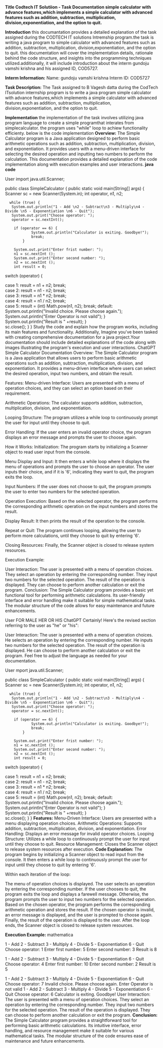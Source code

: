 **Title Codtech IT Solutiion - Task Documentation simple calculator with advance features,which implements a simple calculator with advanced features such as addition, subtraction, multiplication, division,exponentiation, and the option to quit.**

**Introduction**
this documantation provides a detailed explanation of the task assigned during the CODTECH IT solutions Intremship program.the task is writing a java program to simple calculator with advanced features such as addition, subtraction, multiplication, division,exponentiation, and the option to quit. this documentation will cover the implementation details, rationale behind the code structure, and insights into the programming techniques utilized.additionally, it will include introduction about the interm 
gundoju vamshi krishna and his assigned ID, COD5727.

**Interm Information:**
Name: gundoju vamshi krishna
Interm ID: COD5727

**Task Description:**
The Task assigned to B Vagesh datta during the CodTech ITsolution internship program is to write a java program simple calculator with advance features,which implements a simple calculator with advanced features such as addition, subtraction, multiplication, division,exponentiation, and the option to quit.

**Implementation**
the implementation of the task involves utilizing java program language to create a simple programthat interates from simplecalculator. the program uses "while" loop to achiew functionality efficienty. below is the code implementation 
**Overview:**
The Simple Calculator program is a Java application designed to perform basic arithmetic operations such as addition, subtraction, multiplication, division, and exponentiation. It provides users with a menu-driven interface for selecting the desired operation and inputting two numbers to perform the calculation. This documentation provides a detailed explanation of the code implementation along with execution examples and user interactions.
**java code**


User
import java.util.Scanner;

public class SimpleCalculator {
    public static void main(String[] args) {
    Scanner sc = new Scanner(System.in);
    int operator, n1, n2;
      
      while (true) {
       System.out.println("1 - Add \n2 - Subtract\n3 - Multiply\n4 - Divide \n5 - Exponentiation \n6 - Quit");
       System.out.print("Choose operator: ");
       operator = sc.nextInt();

        if (operator == 6) {
                System.out.println("Calculator is exiting. Goodbye!");
                break;
            }

        System.out.print("Enter frist number: ");
        n1 = sc.nextInt ();
        System.out.print("Enter second number: ");
        n2 = sc.nextInt ();
        int result = 0; 

switch (operator) {

case 1:
       result = n1 + n2;
         break;  
case 2:
       result = n1 - n2;
         break;  
case 3:
       result = n1 * n2;
         break;  
case 4:
       result = n1 / n2;
         break;  
case 5:
       result = (int) Math.pow(n1, n2);
         break;
    default:
     System.out.println("Invalid choice. Please choose again.");
     System.out.println("Enter Operator is not vaild");
}
     System.out.println("Result is " +result);
}  
     sc.close();
}
}
Study the code and explain how the program
works, including its main features and functionality. Additionally,
Imagine you've been tasked with creating comprehensive documentation
for a java project.Your documentation should include detailed
explanations of the code along with images illustrating the
program's execution and user interactions.
ChatGPT
Simple Calculator Documentation
Overview:
The Simple Calculator program is a Java application that allows users to perform basic arithmetic operations such as addition, subtraction, multiplication, division, and exponentiation. It provides a menu-driven interface where users can select the desired operation, input two numbers, and obtain the result.

Features:
Menu-driven Interface: Users are presented with a menu of operation choices, and they can select an option based on their requirement.

Arithmetic Operations: The calculator supports addition, subtraction, multiplication, division, and exponentiation.

Looping Structure: The program utilizes a while loop to continuously prompt the user for input until they choose to quit.

Error Handling: If the user enters an invalid operator choice, the program displays an error message and prompts the user to choose again.

How it Works:
Initialization: The program starts by initializing a Scanner object to read user input from the console.

Menu Display and Input: It then enters a while loop where it displays the menu of operations and prompts the user to choose an operator. The user inputs their choice, and if it is '6', indicating they want to quit, the program exits the loop.

Input Numbers: If the user does not choose to quit, the program prompts the user to enter two numbers for the selected operation.

Operation Execution: Based on the selected operator, the program performs the corresponding arithmetic operation on the input numbers and stores the result.

Display Result: It then prints the result of the operation to the console.

Repeat or Quit: The program continues looping, allowing the user to perform more calculations, until they choose to quit by entering '6'.

Closing Resources: Finally, the Scanner object is closed to release system resources.

Execution Example:

User Interaction:
The user is presented with a menu of operation choices.
They select an operation by entering the corresponding number.
They input two numbers for the selected operation.
The result of the operation is displayed.
They can choose to perform another calculation or exit the program.
Conclusion:
The Simple Calculator program provides a basic yet functional tool for performing arithmetic calculations. Its user-friendly interface and error handling make it suitable for simple mathematical tasks. The modular structure of the code allows for easy maintenance and future enhancements.

User
FOR MALE HER OR HIS
ChatGPT
Certainly! Here's the revised section referring to the user as "he" or "his":

User Interaction:
The user is presented with a menu of operation choices.
He selects an operation by entering the corresponding number.
He inputs two numbers for the selected operation.
The result of the operation is displayed.
He can choose to perform another calculation or exit the program.
Feel free to adjust the language as needed for your documentation.

User
mport java.util.Scanner;

public class SimpleCalculator {
    public static void main(String[] args) {
    Scanner sc = new Scanner(System.in);
    int operator, n1, n2;
      
      while (true) {
       System.out.println("1 - Add \n2 - Subtract\n3 - Multiply\n4 - Divide \n5 - Exponentiation \n6 - Quit");
       System.out.print("Choose operator: ");
       operator = sc.nextInt();

        if (operator == 6) {
                System.out.println("Calculator is exiting. Goodbye!");
                break;
            }

        System.out.print("Enter frist number: ");
        n1 = sc.nextInt ();
        System.out.print("Enter second number: ");
        n2 = sc.nextInt ();
        int result = 0; 

switch (operator) {

case 1:
       result = n1 + n2;
         break;  
case 2:
       result = n1 - n2;
         break;  
case 3:
       result = n1 * n2;
         break;  
case 4:
       result = n1 / n2;
         break;  
case 5:
       result = (int) Math.pow(n1, n2);
         break;
    default:
     System.out.println("Invalid choice. Please choose again.");
     System.out.println("Enter Operator is not vaild");
}
     System.out.println("Result is " +result);
}  
     sc.close();
}
}
**Features:**
Menu-Driven Interface: Users are presented with a menu displaying operation choices.
Arithmetic Operations: Supports addition, subtraction, multiplication, division, and exponentiation.
Error Handling: Displays an error message for invalid operator choices.
Looping Structure: Utilizes a while loop to continuously prompt the user for input until they choose to quit.
Resource Management: Closes the Scanner object to release system resources after execution.
**Code Explanation:**
The program begins by initializing a Scanner object to read input from the console. It then enters a while loop to continuously prompt the user for input until they choose to quit by entering '6'.

Within each iteration of the loop:

The menu of operation choices is displayed.
The user selects an operation by entering the corresponding number.
If the user chooses to quit, the program exits the loop and displays a farewell message.
Otherwise, the program prompts the user to input two numbers for the selected operation.
Based on the chosen operator, the program performs the corresponding arithmetic operation and stores the result.
If the chosen operator is invalid, an error message is displayed, and the user is prompted to choose again.
Finally, the result of the operation is displayed to the user.
After the loop ends, the Scanner object is closed to release system resources.

**Execution Example:**
mathematica

1 - Add 
2 - Subtract
3 - Multiply
4 - Divide 
5 - Exponentiation 
6 - Quit
Choose operator: 1
Enter first number: 5
Enter second number: 3
Result is 8

1 - Add 
2 - Subtract
3 - Multiply
4 - Divide 
5 - Exponentiation 
6 - Quit
Choose operator: 4
Enter first number: 10
Enter second number: 2
Result is 5

1 - Add 
2 - Subtract
3 - Multiply
4 - Divide 
5 - Exponentiation 
6 - Quit
Choose operator: 7
Invalid choice. Please choose again.
Enter Operator is not valid
1 - Add 
2 - Subtract
3 - Multiply
4 - Divide 
5 - Exponentiation 
6 - Quit
Choose operator: 6
Calculator is exiting. Goodbye!
User Interaction:
The user is presented with a menu of operation choices.
They select an operation by entering the corresponding number.
They input two numbers for the selected operation.
The result of the operation is displayed.
They can choose to perform another calculation or exit the program.
**Conclusion:**
The Simple Calculator program provides a straightforward tool for performing basic arithmetic calculations. Its intuitive interface, error handling, and resource management make it suitable for various mathematical tasks. The modular structure of the code ensures ease of maintenance and future enhancements.





